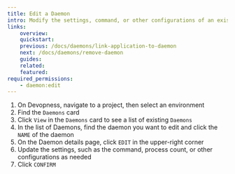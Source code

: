 ```yaml
---
title: Edit a Daemon
intro: Modify the settings, command, or other configurations of an existing Daemon.
links:
    overview:
    quickstart:
    previous: /docs/daemons/link-application-to-daemon
    next: /docs/daemons/remove-daemon
    guides:
    related:
    featured:
required_permissions:
    - daemon:edit
---
```


1. On Devopness, navigate to a project, then select an environment
1. Find the `Daemons` card
1. Click `View` in the `Daemons` card to see a list of existing `Daemons`
1. In the list of Daemons, find the daemon you want to edit and click the `NAME` of the daemon
1. On the Daemon details page, click `EDIT` in the upper-right corner
1. Update the settings, such as the command, process count, or other configurations as needed
1. Click `CONFIRM`
